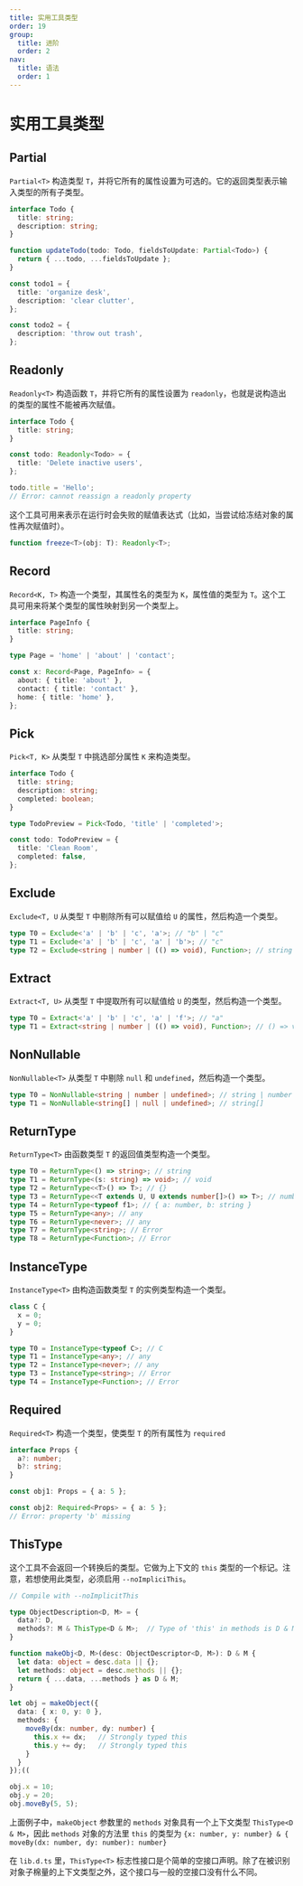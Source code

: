 ```yaml
---
title: 实用工具类型
order: 19
group:
  title: 进阶
  order: 2
nav:
  title: 语法
  order: 1
---
```


# 实用工具类型

## Partial

`Partial<T>` 构造类型 `T`，并将它所有的属性设置为可选的。它的返回类型表示输入类型的所有子类型。

```ts
interface Todo {
  title: string;
  description: string;
}

function updateTodo(todo: Todo, fieldsToUpdate: Partial<Todo>) {
  return { ...todo, ...fieldsToUpdate };
}

const todo1 = {
  title: 'organize desk',
  description: 'clear clutter',
};

const todo2 = {
  description: 'throw out trash',
};
```

## Readonly

`Readonly<T>` 构造函数 `T`，并将它所有的属性设置为 `readonly`，也就是说构造出的类型的属性不能被再次赋值。

```ts
interface Todo {
  title: string;
}

const todo: Readonly<Todo> = {
  title: 'Delete inactive users',
};

todo.title = 'Hello';
// Error: cannot reassign a readonly property
```

这个工具可用来表示在运行时会失败的赋值表达式（比如，当尝试给冻结对象的属性再次赋值时）。

```ts
function freeze<T>(obj: T): Readonly<T>;
```

## Record

`Record<K, T>` 构造一个类型，其属性名的类型为 `K`，属性值的类型为 `T`。这个工具可用来将某个类型的属性映射到另一个类型上。

```ts
interface PageInfo {
  title: string;
}

type Page = 'home' | 'about' | 'contact';

const x: Record<Page, PageInfo> = {
  about: { title: 'about' },
  contact: { title: 'contact' },
  home: { title: 'home' },
};
```

## Pick

`Pick<T, K>` 从类型 `T` 中挑选部分属性 `K` 来构造类型。

```ts
interface Todo {
  title: string;
  description: string;
  completed: boolean;
}

type TodoPreview = Pick<Todo, 'title' | 'completed'>;

const todo: TodoPreview = {
  title: 'Clean Room',
  completed: false,
};
```

## Exclude

`Exclude<T, U` 从类型 `T` 中剔除所有可以赋值给 `U` 的属性，然后构造一个类型。

```ts
type T0 = Exclude<'a' | 'b' | 'c', 'a'>; // "b" | "c"
type T1 = Exclude<'a' | 'b' | 'c', 'a' | 'b'>; // "c"
type T2 = Exclude<string | number | (() => void), Function>; // string | number
```

## Extract

`Extract<T, U>` 从类型 `T` 中提取所有可以赋值给 `U` 的类型，然后构造一个类型。

```ts
type T0 = Extract<'a' | 'b' | 'c', 'a' | 'f'>; // "a"
type T1 = Extract<string | number | (() => void), Function>; // () => void
```

## NonNullable

`NonNullable<T>` 从类型 `T` 中剔除 `null` 和 `undefined`，然后构造一个类型。

```ts
type T0 = NonNullable<string | number | undefined>; // string | number
type T1 = NonNullable<string[] | null | undefined>; // string[]
```

## ReturnType

`ReturnType<T>` 由函数类型 `T` 的返回值类型构造一个类型。

```ts
type T0 = ReturnType<() => string>; // string
type T1 = ReturnType<(s: string) => void>; // void
type T2 = ReturnType<<T>() => T>; // {}
type T3 = ReturnType<<T extends U, U extends number[]>() => T>; // number[]
type T4 = ReturnType<typeof f1>; // { a: number, b: string }
type T5 = ReturnType<any>; // any
type T6 = ReturnType<never>; // any
type T7 = ReturnType<string>; // Error
type T8 = ReturnType<Function>; // Error
```

## InstanceType

`InstanceType<T>` 由构造函数类型 `T` 的实例类型构造一个类型。

```ts
class C {
  x = 0;
  y = 0;
}

type T0 = InstanceType<typeof C>; // C
type T1 = InstanceType<any>; // any
type T2 = InstanceType<never>; // any
type T3 = InstanceType<string>; // Error
type T4 = InstanceType<Function>; // Error
```

## Required

`Required<T>` 构造一个类型，使类型 `T` 的所有属性为 `required`

```ts
interface Props {
  a?: number;
  b?: string;
}

const obj1: Props = { a: 5 };

const obj2: Required<Props> = { a: 5 };
// Error: property 'b' missing
```

## ThisType

这个工具不会返回一个转换后的类型。它做为上下文的 `this` 类型的一个标记。注意，若想使用此类型，必须启用 `--noImpliciThis`。

```ts
// Compile with --noImplicitThis

type ObjectDescription<D, M> = {
  data?: D,
  methods?: M & ThisType<D & M>;  // Type of 'this' in methods is D & M
}

function makeObj<D, M>(desc: ObjectDescriptor<D, M>): D & M {
  let data: object = desc.data || {};
  let methods: object = desc.methods || {};
  return { ...data, ...methods } as D & M;
}

let obj = makeObject({
  data: { x: 0, y: 0 },
  methods: {
    moveBy(dx: number, dy: number) {
      this.x += dx;   // Strongly typed this
      this.y += dy;   // Strongly typed this
    }
  }
});((

obj.x = 10;
obj.y = 20;
obj.moveBy(5, 5);
```

上面例子中，`makeObject` 参数里的 `methods` 对象具有一个上下文类型 `ThisType<D & M>`，因此 `methods` 对象的方法里 `this` 的类型为 `{x: number, y: number} & { moveBy(dx: number, dy: number): number}`

在 `lib.d.ts` 里，`ThisType<T>` 标志性接口是个简单的空接口声明。除了在被识别对象子棉量的上下文类型之外，这个接口与一般的空接口没有什么不同。
